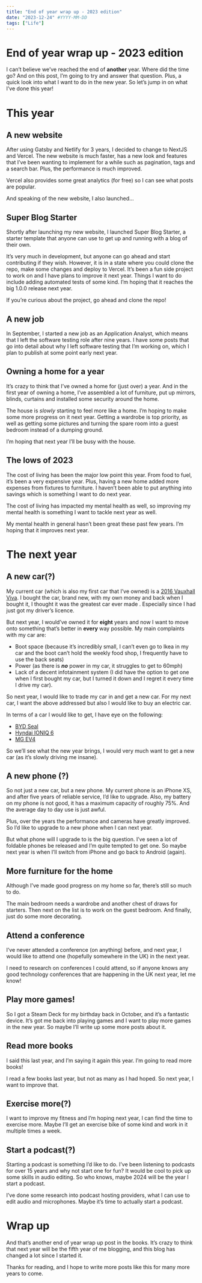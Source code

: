 ```yaml
---
title: "End of year wrap up - 2023 edition"
date: "2023-12-24" #YYYY-MM-DD
tags: ["Life"]
---
```


# End of year wrap up - 2023 edition

I can’t believe we’ve reached the end of ********another******** year. Where did the time go? And on this post, I’m going to try and answer that question. Plus, a quick look into what I want to do in the new year. So let’s jump in on what I’ve done this year!

# This year

## A new website

After using Gatsby and Netlify for 3 years, I decided to change to NextJS and Vercel. The new website is much faster, has a new look and features that I’ve been wanting to implement for a while such as pagination, tags and a search bar. Plus, the performance is much improved.

Vercel also provides some great analytics (for free) so I can see what posts are popular.

And speaking of the new website, I also launched…

## Super Blog Starter

Shortly after launching my new website, I launched Super Blog Starter, a starter template that anyone can use to get up and running with a blog of their own.

It’s very much in development, but anyone can go ahead and start contributing if they wish. However, it is in a state where you could clone the repo, make some changes and deploy to Vercel. It’s been a fun side project to work on and I have plans to improve it next year. Things I want to do include adding automated tests of some kind. I’m hoping that it reaches the big 1.0.0 release next year.

If you’re curious about the project, go ahead and clone the repo!

## A new job

In September, I started a new job as an Application Analyst, which means that I left the software testing role after nine years. I have some posts that go into detail about why I left software testing that I’m working on, which I plan to publish at some point early next year.

## Owning a home for a year

It’s crazy to think that I’ve owned a home for (just over) a year. And in the first year of owning a home, I’ve assembled a lot of furniture, put up mirrors, blinds, curtains and installed some security around the home.

The house is *slowly* starting to feel more like a home. I’m hoping to make some more progress on it next year. Getting a wardrobe is top priority, as well as getting some pictures and turning the spare room into a guest bedroom instead of a dumping ground.

I’m hoping that next year I’ll be busy with the house.

## The lows of 2023

The cost of living has been the major low point this year. From food to fuel, it’s been a very expensive year. Plus, having a new home added more expenses from fixtures to furniture. I haven’t been able to put anything into savings which is something I want to do next year.

The cost of living has impacted my mental health as well, so improving my mental health is something I want to tackle next year as well.

My mental health in general hasn’t been great these past few years. I’m hoping that it improves next year.

# The next year

## A new car(?)

My current car (which is also my first car that I’ve owned) is a [2016 Vauxhall Viva](https://www.autoexpress.co.uk/vauxhall/viva). I bought the car, brand new, with my own money and back when I bought it, I thought it was the greatest car ever made . Especially since I had just got my driver’s licence.

But next year, I would’ve owned it for ******eight****** years and now I want to move onto something that’s better in ******every****** way possible. My main complaints with my car are:

- Boot space (because it’s incredibly small, I can’t even go to Ikea in my car and the boot can’t hold the weekly food shop, I frequently have to use the back seats)
- Power (as there is ***no*** power in my car, it struggles to get to 60mph)
- Lack of a decent infotainment system (I did have the option to get one when I first bought my car, but I turned it down and I regret it every time I drive my car).

So next year, I would like to trade my car in and get a new car. For my next car, I want the above addressed but also I would like to buy an electric car.

In terms of a car I would like to get, I have eye on the following:

- [BYD Seal](https://www.byd.com/uk/car/seal)
- [Hyndai IONIQ 6](https://www.hyundai.com/uk/en/models/ioniq6.html)
- [MG EV4](https://www.mg.co.uk/new-cars/mg4-ev)

So we’ll see what the new year brings, I would very much want to get a new car (as it’s slowly driving me insane).

## A new phone (?)

So not just a new car, but a new phone. My current phone is an iPhone XS, and after five years of reliable service, I’d like to upgrade. Also, my battery on my phone is not good, it has a maximum capacity of roughly 75%. And the average day to day use is just awful.

Plus, over the years the performance and cameras have greatly improved. So I’d like to upgrade to a new phone when I can next year.

But what phone will I upgrade to is the big question. I’ve seen a lot of foldable phones be released and I’m quite tempted to get one. So maybe next year is when I’ll switch from iPhone and go back to Android (again).

## More furniture for the home

Although I’ve made good progress on my home so far, there’s still so much to do.

The main bedroom needs a wardrobe and another chest of draws for starters. Then next on the list is to work on the guest bedroom. And finally, just do some more decorating.

## Attend a conference

I’ve never attended a conference (on anything) before, and next year, I would like to attend one (hopefully somewhere in the UK) in the next year.

I need to research on conferences I could attend, so if anyone knows any good technology conferences that are happening in the UK next year, let me know!

## Play more games!

So I got a Steam Deck for my birthday back in October, and it’s a fantastic device. It’s got me back into playing games and I want to play more games in the new year. So maybe I’ll write up some more posts about it.

## Read more books

I said this last year, and I’m saying it again this year. I’m going to read more books!

I read a few books last year, but not as many as I had hoped. So next year, I want to improve that.

## Exercise more(?)

I want to improve my fitness and I’m hoping next year, I can find the time to exercise more. Maybe I’ll get an exercise bike of some kind and work in it multiple times a week.

## Start a podcast(?)

Starting a podcast is something I’d like to do. I’ve been listening to podcasts for over 15 years and why not start one for fun? It would be cool to pick up some skills in audio editing. So who knows, maybe 2024 will be the year I start a podcast.

I’ve done some research into podcast hosting providers, what I can use to edit audio and microphones. Maybe it’s time to actually start a podcast.

# Wrap up

And that’s another end of year wrap up post in the books. It’s crazy to think that next year will be the fifth year of me blogging, and this blog has changed a lot since I started it.

Thanks for reading, and I hope to write more posts like this for many more years to come.